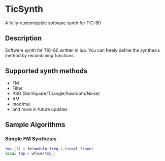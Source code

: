# TicSynth
A fully-customizable software synth for TIC-80
## Description
Software synth for TIC-80 written in lua. You can freely define the synthesis method by recombining functions.
## Supported synth methods
- FM
- Filter
- PSG (Sin/Square/Triangle/Sawtooth/Noise)
- AM
- mod/mul
- and more in future updates
## Sample Algorithms
### Simple FM Synthesis
```lua
tmp_[1] = fm(modulo,freq,1,ticopl_frame)
local tmp = wfsum(tmp_)
```
